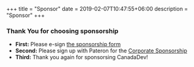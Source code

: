 +++
title = "Sponsor"
date = 2019-02-07T10:47:55+06:00
description = "Sponsor"
+++

### Thank You for choosing sponsorship

* **First:** Please e-sign [the sponsorship form](/sponsorship)
* **Second:** Please sign up with Pateron for the [Corporate Sponsorship](https://www.patreon.com/join/canadadev/checkout?rid=4023439)
* **Third:** Thank you again for sponsorsing CanadaDev!
